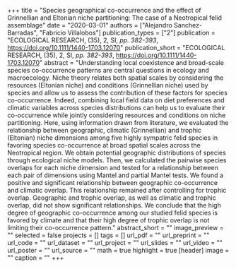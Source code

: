 +++
title = "Species geographical co-occurrence and the effect of Grinnellian and Eltonian niche partitioning: The case of a Neotropical felid assemblage"
date = "2020-03-01"
authors = ["Alejandro Sanchez-Barradas", "Fabricio Villalobos"]
publication_types = ["2"]
publication = "ECOLOGICAL RESEARCH, (35), 2, SI, _pp. 382-393_, https://doi.org/10.1111/1440-1703.12070"
publication_short = "ECOLOGICAL RESEARCH, (35), 2, SI, _pp. 382-393_, https://doi.org/10.1111/1440-1703.12070"
abstract = "Understanding local coexistence and broad-scale species co-occurrence patterns are central questions in ecology and macroecology. Niche theory relates both spatial scales by considering the resources (Eltonian niche) and conditions (Grinnellian niche) used by species and allow us to assess the contribution of these factors for species co-occurrence. Indeed, combining local field data on diet preferences and climatic variables across species distributions can help us to evaluate their co-occurrence while jointly considering resources and conditions on niche partitioning. Here, using information drawn from literature, we evaluated the relationship between geographic, climatic (Grinnellian) and trophic (Eltonian) niche dimensions among five highly sympatric felid species in favoring species co-occurrence at broad spatial scales across the Neotropical region. We obtain potential geographic distributions of species through ecological niche models. Then, we calculated the pairwise species overlaps for each niche dimension and tested for a relationship between each pair of dimensions using Mantel and partial Mantel tests. We found a positive and significant relationship between geographic co-occurrence and climatic overlap. This relationship remained after controlling for trophic overlap. Geographic and trophic overlap, as well as climatic and trophic overlap, did not show significant relationships. We conclude that the high degree of geographic co-occurrence among our studied felid species is favored by climate and that their high degree of trophic overlap is not limiting their co-occurrence pattern."
abstract_short = ""
image_preview = ""
selected = false
projects = []
tags = []
url_pdf = ""
url_preprint = ""
url_code = ""
url_dataset = ""
url_project = ""
url_slides = ""
url_video = ""
url_poster = ""
url_source = ""
math = true
highlight = true
[header]
image = ""
caption = ""
+++
